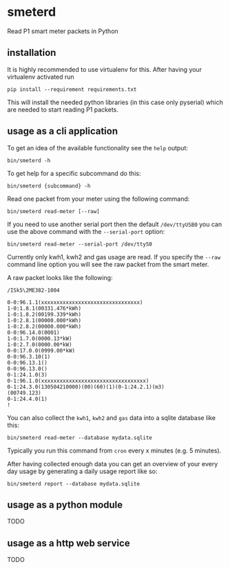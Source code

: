 smeterd
=======

Read P1 smart meter packets in Python


installation
------------

It is highly recommended to use virtualenv for this.
After having your virtualenv activated run

    pip install --requirement requirements.txt

This will install the needed python libraries (in this case only pyserial)
which are needed to start reading P1 packets.


usage as a cli application
--------------------------

To get an idea of the available functionality see the `help` output:

    bin/smeterd -h


To get help for a specific subcommand do this:

    bin/smeterd {subcommand} -h


Read one packet from your meter using the following command:

    bin/smeterd read-meter [--raw]


If you need to use another serial port then the default `/dev/ttyUSB0` you can
use the above command with the `--serial-port` option:

    bin/smeterd read-meter --serial-port /dev/ttyS0


Currently only kwh1, kwh2 and gas usage are read. If you specify the `--raw`
command line option you will see the raw packet from the smart meter.

A raw packet looks like the following:

    /ISk5\2ME382-1004

    0-0:96.1.1(xxxxxxxxxxxxxxxxxxxxxxxxxxxxxxxx)
    1-0:1.8.1(00331.476*kWh)
    1-0:1.8.2(00199.339*kWh)
    1-0:2.8.1(00000.000*kWh)
    1-0:2.8.2(00000.000*kWh)
    0-0:96.14.0(0001)
    1-0:1.7.0(0000.13*kW)
    1-0:2.7.0(0000.00*kW)
    0-0:17.0.0(0999.00*kW)
    0-0:96.3.10(1)
    0-0:96.13.1()
    0-0:96.13.0()
    0-1:24.1.0(3)
    0-1:96.1.0(xxxxxxxxxxxxxxxxxxxxxxxxxxxxxxxxxx)
    0-1:24.3.0(130504210000)(00)(60)(1)(0-1:24.2.1)(m3)
    (00749.123)
    0-1:24.4.0(1)
    !


You can also collect the `kwh1`, `kwh2` and `gas` data into a sqlite database
like this:

    bin/smeterd read-meter --database mydata.sqlite


Typically you run this command from `cron` every x minutes (e.g. 5 minutes).


After having collected enough data you can get an overview of your every day
usage by generating a daily usage report like so:

    bin/smeterd report --database mydata.sqlite


usage as a python module
------------------------
TODO


usage as a http web service
---------------------------
TODO

